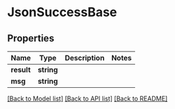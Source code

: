 # JsonSuccessBase

## Properties
Name | Type | Description | Notes
------------ | ------------- | ------------- | -------------
**result** | **string** |  | 
**msg** | **string** |  | 

[[Back to Model list]](../README.md#documentation-for-models) [[Back to API list]](../README.md#documentation-for-api-endpoints) [[Back to README]](../README.md)


